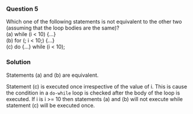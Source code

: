 ### Question 5

Which one of the following statements is not equivalent to the other two (assuming that the loop bodies are the same)?  
(a) while (i < 10) {…}  
(b) for (; i < 10;) {…}  
(c) do {…} while (i < 10);

### Solution

Statements (a) and (b) are equivalent.

Statement (c) is executed once irrespective of the value of i. This is cause the condition in a `do-while` loop is checked after the body of the loop is executed. If i is i >= 10 then statements (a) and (b) will not execute while statement (c) will be executed once.
